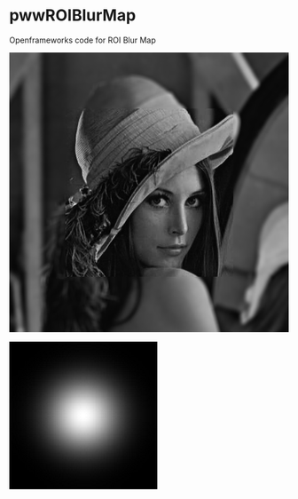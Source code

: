 # pwwROIBlurMap
Openframeworks code for ROI Blur Map

![ROI BlurMap](https://github.com/bemoregt/pwwROIBlurMap/blob/master/result.png)

![Gaussian Mask](https://github.com/bemoregt/pwwROIBlurMap/blob/master/mask.png)
